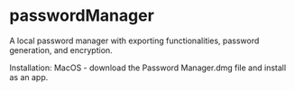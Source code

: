 # passwordManager

A local password manager with exporting functionalities, password generation, and encryption.

Installation:
MacOS - download the Password Manager.dmg file and install as an app.